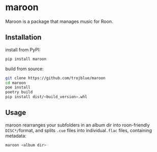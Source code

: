 # maroon
Maroon is a package that manages music for Roon.

## Installation
install from PyPI:
```bash
pip install maroon
```

build from source:
```bash
git clone https://github.com/trojblue/maroon
cd maroon
poe install
poetry build
pip install dist/<build_version>.whl
```

## Usage
maroon rearranges your subfolders in an album dir into roon-friendly `DISC*/`format, and splits `.cue` files into individual`.flac` files, containing metadata: 
```bash
maroon <album dir>
```
